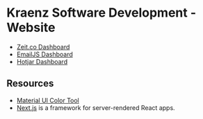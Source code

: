 # Kraenz Software Development - Website

- [Zeit.co Dashboard](https://zeit.co/mirco/fursorger-fe)
- [EmailJS Dashboard](https://dashboard.emailjs.com/)
- [Hotjar Dashboard](https://insights.hotjar.com/)

## Resources

- [Material UI Color Tool](https://material-ui.com/customization/color/#color-tool)
- [Next.js](https://github.com/zeit/next.js) is a framework for server-rendered React apps.
